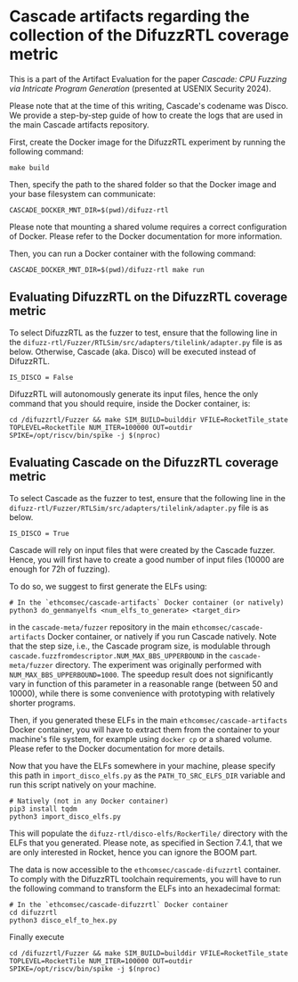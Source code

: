# Cascade artifacts regarding the collection of the DifuzzRTL coverage metric

This is a part of the Artifact Evaluation for the paper _Cascade: CPU Fuzzing via Intricate Program Generation_ (presented at USENIX Security 2024).

Please note that at the time of this writing, Cascade's codename was Disco.
We provide a step-by-step guide of how to create the logs that are used in the main Cascade artifacts repository.

First, create the Docker image for the DifuzzRTL experiment by running the following command:

```
make build
```

Then, specify the path to the shared folder so that the Docker image and your base filesystem can communicate:

```
CASCADE_DOCKER_MNT_DIR=$(pwd)/difuzz-rtl
```

Please note that mounting a shared volume requires a correct configuration of Docker.
Please refer to the Docker documentation for more information.

Then, you can run a Docker container with the following command:

```
CASCADE_DOCKER_MNT_DIR=$(pwd)/difuzz-rtl make run
```

## Evaluating DifuzzRTL on the DifuzzRTL coverage metric

To select DifuzzRTL as the fuzzer to test, ensure that the following line in the `difuzz-rtl/Fuzzer/RTLSim/src/adapters/tilelink/adapter.py` file is as below.
Otherwise, Cascade (aka. Disco) will be executed instead of DifuzzRTL.
```
IS_DISCO = False
```

DifuzzRTL will autonomously generate its input files, hence the only command that you should require, inside the Docker container, is:
```
cd /difuzzrtl/Fuzzer && make SIM_BUILD=builddir VFILE=RocketTile_state TOPLEVEL=RocketTile NUM_ITER=100000 OUT=outdir SPIKE=/opt/riscv/bin/spike -j $(nproc)
```

## Evaluating Cascade on the DifuzzRTL coverage metric

To select Cascade as the fuzzer to test, ensure that the following line in the `difuzz-rtl/Fuzzer/RTLSim/src/adapters/tilelink/adapter.py` file is as below.
```
IS_DISCO = True
```

Cascade will rely on input files that were created by the Cascade fuzzer.
Hence, you will first have to create a good number of input files (10000 are enough for 72h of fuzzing).

To do so, we suggest to first generate the ELFs using:
```
# In the `ethcomsec/cascade-artifacts` Docker container (or natively)
python3 do_genmanyelfs <num_elfs_to_generate> <target_dir>
```
in the `cascade-meta/fuzzer` repository in the main `ethcomsec/cascade-artifacts` Docker container, or natively if you run Cascade natively.
Note that the step size, i.e., the Cascade program size, is modulable through `cascade.fuzzfromdescriptor.NUM_MAX_BBS_UPPERBOUND` in the `cascade-meta/fuzzer` directory.
The experiment was originally performed with `NUM_MAX_BBS_UPPERBOUND=1000`. The speedup result does not significantly vary in function of this parameter in a reasonable range (between 50 and 10000), while there is some convenience with prototyping with relatively shorter programs.

Then, if you generated these ELFs in the main `ethcomsec/cascade-artifacts` Docker container, you will have to extract them from the container to your machine's file system, for example using `docker cp` or a shared volume.
Please refer to the Docker documentation for more details.

Now that you have the ELFs somewhere in your machine, please specify this path in `import_disco_elfs.py` as the `PATH_TO_SRC_ELFS_DIR` variable and run this script natively on your machine.
```
# Natively (not in any Docker container)
pip3 install tqdm
python3 import_disco_elfs.py
```
This will populate the `difuzz-rtl/disco-elfs/RockerTile/` directory with the ELFs that you generated.
Please note, as specified in Section 7.4.1, that we are only interested in Rocket, hence you can ignore the BOOM part.

The data is now accessible to the `ethcomsec/cascade-difuzzrtl` container.
To comply with the DifuzzRTL toolchain requirements, you will have to run the following command to transform the ELFs into an hexadecimal format:
```
# In the `ethcomsec/cascade-difuzzrtl` Docker container
cd difuzzrtl
python3 disco_elf_to_hex.py
```

Finally execute
```
cd /difuzzrtl/Fuzzer && make SIM_BUILD=builddir VFILE=RocketTile_state TOPLEVEL=RocketTile NUM_ITER=100000 OUT=outdir SPIKE=/opt/riscv/bin/spike -j $(nproc)
```
